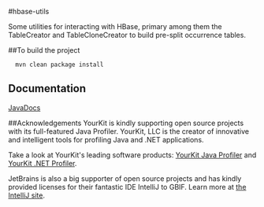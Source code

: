 #hbase-utils

Some utilities for interacting with HBase, primary among them the TableCreator and TableCloneCreator to build pre-split
occurrence tables.

##To build the project

```
  mvn clean package install
```

## Documentation
[JavaDocs](http://gbif.github.io/hbase-utils/apidocs/)

##Acknowledgements
YourKit is kindly supporting open source projects with its full-featured Java Profiler. YourKit, LLC is the creator of innovative and intelligent tools for profiling Java and .NET applications.

Take a look at YourKit's leading software products: <a href="http://www.yourkit.com/java/profiler/index.jsp">YourKit Java Profiler</a> and <a href="http://www.yourkit.com/.net/profiler/index.jsp">YourKit .NET Profiler</a>.

JetBrains is also a big supporter of open source projects and has kindly provided licenses for their fantastic IDE IntelliJ to GBIF. Learn more at <a href="http://www.jetbrains.com/idea/">the IntelliJ site</a>.
